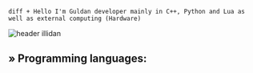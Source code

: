 ```diff + Hello I'm Guldan developer mainly in C++, Python and Lua as well as external computing (Hardware)```

![header illidan](https://user-images.githubusercontent.com/98873011/152193823-bf64b0bf-fb59-444b-879d-1059155690e7.gif)


## » Programming languages:
